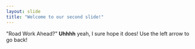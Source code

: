 ```yaml
---
layout: slide
title: "Welcome to our second slide!"
---
```

"Road Work Ahead?" **Uhhhh** yeah, I sure hope it does!
Use the left arrow to go back!
